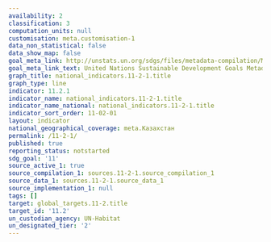 ```yaml
---
availability: 2
classification: 3
computation_units: null
customisation: meta.customisation-1
data_non_statistical: false
data_show_map: false
goal_meta_link: http://unstats.un.org/sdgs/files/metadata-compilation/Metadata-Goal-11.pdf
goal_meta_link_text: United Nations Sustainable Development Goals Metadata (pdf 2066kB)
graph_title: national_indicators.11-2-1.title
graph_type: line
indicator: 11.2.1
indicator_name: national_indicators.11-2-1.title
indicator_name_national: national_indicators.11-2-1.title
indicator_sort_order: 11-02-01
layout: indicator
national_geographical_coverage: meta.Казахстан
permalink: /11-2-1/
published: true
reporting_status: notstarted
sdg_goal: '11'
source_active_1: true
source_compilation_1: sources.11-2-1.source_compilation_1
source_data_1: sources.11-2-1.source_data_1
source_implementation_1: null
tags: []
target: global_targets.11-2.title
target_id: '11.2'
un_custodian_agency: UN-Habitat
un_designated_tier: '2'
---
```

